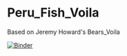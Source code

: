 # Peru_Fish_Voila
 Based on Jeremy Howard's Bears_Voila

[![Binder](https://mybinder.org/badge_logo.svg)](https://mybinder.org/v2/gh/RobillardA/SEE_Turtles_Voila/main?urlpath=%2Fvoila%2Frender%2FTooRare_Voila.ipynb)
